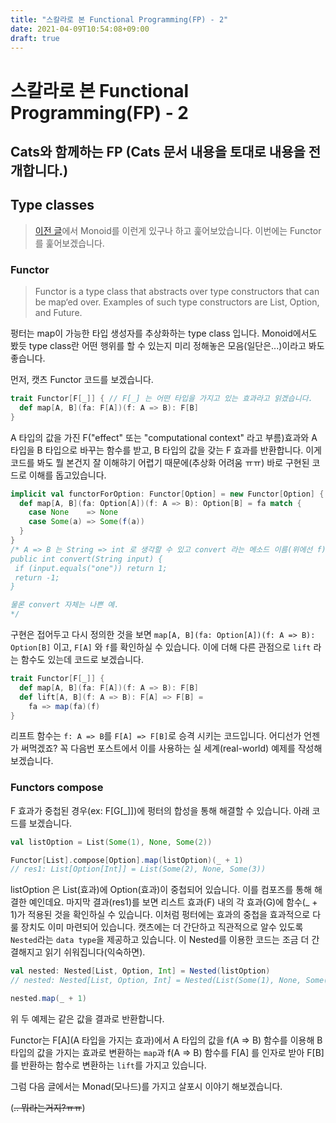 ```yaml
---
title: "스칼라로 본 Functional Programming(FP) - 2"
date: 2021-04-09T10:54:08+09:00
draft: true
---
```


# 스칼라로 본 Functional Programming(FP) - 2

## Cats와 함께하는 FP (Cats 문서 내용을 토대로 내용을 전개합니다.)

## Type classes

> [이전 글](/post/brief-fp-in-scala-1/)에서 Monoid를 이런게 있구나 하고 훑어보았습니다. 이번에는 Functor를 훑어보겠습니다.

### Functor

> Functor is a type class that abstracts over type constructors that can be map‘ed over. Examples of such type constructors are List, Option, and Future.

펑터는 map이 가능한 타입 생성자를 추상화하는 type class 입니다. Monoid에서도 봤듯 type class란 어떤 행위를 할 수 있는지 미리 정해놓은 모음(일단은...)이라고 봐도 좋습니다.

먼저, 캣츠 Functor 코드를 보겠습니다.
```scala
trait Functor[F[_]] { // F[_] 는 어떤 타입을 가지고 있는 효과라고 읽겠습니다.
  def map[A, B](fa: F[A])(f: A => B): F[B]
}
```
A 타입의 값을 가진 F("effect" 또는 "computational context" 라고 부름)효과와 A 타입을 B 타입으로 바꾸는 함수를 받고, B 타입의 값을 갖는 F 효과를 반환합니다. 이게 코드를 봐도 뭘 본건지 잘 이해햐기 어렵기 때문에(추상화 어려움 ㅠㅠ) 바로 구현된 코드로 이해를 돕고있습니다.
```scala
implicit val functorForOption: Functor[Option] = new Functor[Option] {
  def map[A, B](fa: Option[A])(f: A => B): Option[B] = fa match {
    case None    => None
    case Some(a) => Some(f(a))
  }
}
/* A => B 는 String => int 로 생각할 수 있고 convert 라는 메소드 이름(위에선 f)으로 나타낼 수 있습니다.
public int convert(String input) {
 if (input.equals("one")) return 1;
 return -1;
}

물론 convert 자체는 나쁜 예.
*/
```
구현은 접어두고 다시 정의한 것을 보면 `map[A, B](fa: Option[A])(f: A => B): Option[B]` 이고, `F[A]` 와 `f`를 확인하실 수 있습니다. 이에 더해 다른 관점으로 `lift` 라는 함수도 있는데 코드로 보겠습니다.
```scala
trait Functor[F[_]] {
  def map[A, B](fa: F[A])(f: A => B): F[B]
  def lift[A, B](f: A => B): F[A] => F[B] =
    fa => map(fa)(f)
}
```
리프트 함수는 `f: A => B`를 `F[A] => F[B]`로 승격 시키는 코드입니다. 어디선가 언젠가 써먹겠죠? 꼭 다음번 포스트에서 이를 사용하는 실 세계(real-world) 예제를 작성해 보겠습니다.

### Functors compose

F 효과가 중첩된 경우(ex: F[G[_]])에 펑터의 합성을 통해 해결할 수 있습니다. 아래 코드를 보겠습니다.

```scala
val listOption = List(Some(1), None, Some(2))

Functor[List].compose[Option].map(listOption)(_ + 1)
// res1: List[Option[Int]] = List(Some(2), None, Some(3))
```
listOption 은 List(효과)에 Option(효과)이 중첩되어 있습니다. 이를 컴포즈를 통해 해결한 예인데요. 마지막 결과(res1)를 보면 리스트 효과(F) 내의 각 효과(G)에 함수(_ + 1)가 적용된 것을 확인하실 수 있습니다. 이처럼 펑터에는 효과의 중첩을 효과적으로 다룰 장치도 이미 마련되어 있습니다. 캣츠에는 더 간단하고 직관적으로 알수 있도록 `Nested`라는 `data type`을 제공하고 있습니다. 이 Nested를 이용한 코드는 조금 더 간결해지고 읽기 쉬워집니다(익숙하면).

```scala
val nested: Nested[List, Option, Int] = Nested(listOption)
// nested: Nested[List, Option, Int] = Nested(List(Some(1), None, Some(2)))

nested.map(_ + 1)
```
위 두 예제는 같은 값을 결과로 반환합니다.

Functor는 F[A](A 타입을 가지는 효과)에서 A 타입의 값을 f(A => B) 함수를 이용해 B타입의 값을 가지는 효과로 변환하는 `map`과
f(A => B) 함수를 F[A] 를 인자로 받아 F[B]를 반환하는 함수로 변환하는 `lift`를 가지고 있습니다.

그럼 다음 글에서는 Monad(모나드)를 가지고 살포시 이야기 해보겠습니다.

(~~.. 뭐라는거지?ㅠㅠ~~)